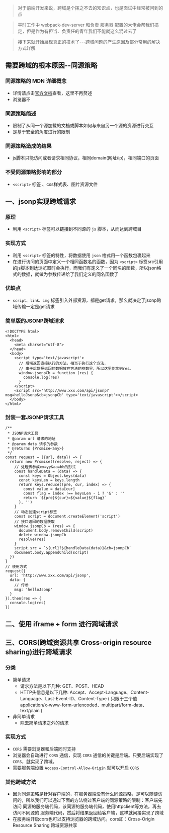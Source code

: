> 对于前端开发来说，跨域是个挥之不去的知识点，也是面试中经常被问到的点

> 平时工作中 webpack-dev-server 和负责 服务器 配置的大佬会帮我们搞定，但是作为有担当、负责任的青年我们不能就这么混过去了

> 接下来就开始展现真正的技术了---跨域问题的产生原因及部分常用的解决方式详解

## 需要跨域的根本原因--同源策略
### 同源策略的 MDN 详细概念
* 详情请点击[官方文档](https://developer.mozilla.org/zh-CN/docs/Web/Security/Same-origin_policy)查看，这里不再赘述
* 浏览器不

### 同源策略简述
* 限制了从同一个源加载的文档或脚本如何与来自另一个源的资源进行交互
* 是基于安全的角度进行的限制

### 同源策略造成的结果
* js脚本只能访问或者请求相同协议，相同domain(网址/ip)，相同端口的页面

### 不受同源策略影响的部分
* `<script>` 标签 、css样式表、图片资源文件
 
## 一、jsonp实现跨域请求
### 原理
* 利用 `<script>` 标签可以链接到不同源的 `js` 脚本，从而达到跨域目

### 实现方式
* 利用 `<script>` 标签的特性，将数据使用 `json` 格式用一个函数包裹起来
* 在进行访问的页面中定义一个相同函数名的函数，因为 `<script>` 标签src引用的js脚本到达浏览器时会执行，而我们有定义了一个同名的函数，所以json格式的数据，就做为参数传递给了我们定义的同名函数了

### 优缺点
* `script、link、img` 标签引入外部资源，都是get请求，那么就决定了jsonp跨域传输一定是get请求

### 简单版的JSONP跨域请求

```
<!DOCTYPE html>
<html>
  <head>
    <meta charset="utf-8">
  </head>
  <body>
    <script type='text/javascript'>
      // 后端返回直接执行的方法，相当于执行这个方法，
      // 由于后端把返回的数据放在方法的参数里，所以这里能拿到res。
      window.jsonpCb = function (res) {
        console.log(res)
      }
    </script>
    <script src='http://www.xxx.com/api/jsonp?msg=helloJsonp&cb=jsonpCb' type='text/javascript'></script>
  </body>
</html>
```

### 封装一套JSONP请求工具

```
/**
 * JSONP请求工具
 * @param url 请求的地址
 * @param data 请求的参数
 * @returns {Promise<any>}
 */
const request = ({url, data}) => {
  return new Promise((resolve, reject) => {
    // 处理传参成xx=yy&aa=bb的形式
    const handleData = (data) => {
      const keys = Object.keys(data)
      const keysLen = keys.length
      return keys.reduce((pre, cur, index) => {
        const value = data[cur]
        const flag = index !== keysLen - 1 ? '&' : ''
        return `${pre}${cur}=${value}${flag}`
      }, '')
    }
    // 动态创建script标签
    const script = document.createElement('script')
    // 接口返回的数据获取
    window.jsonpCb = (res) => {
      document.body.removeChild(script)
      delete window.jsonpCb
      resolve(res)
    }
    script.src = `${url}?${handleData(data)}&cb=jsonpCb`
    document.body.appendChild(script)
  })
}
// 使用方式
request({
  url: 'http://www.xxx.com/api/jsonp',
  data: {
    // 传参
    msg: 'helloJsonp'
  }
}).then(res => {
  console.log(res)
})
```

## 二、使用 iframe + form 进行跨域请求

## 三、CORS(跨域资源共享 Cross-origin resource sharing)进行跨域请求
### 分类
* 简单请求
	* 请求方法是以下几种: GET、POST、HEAD
	* HTTP头信息是以下几种: Accept、Accept-Language、Content-Language、Last-Event-ID、Content-Type ( 只限于三个值application/x-www-form-urlencoded、multipart/form-data、text/plain )
* 非简单请求
	* 除去简单请求之外的请求

### 实现方式
* `CORS` 需要浏览器和后端同时支持
* 浏览器会自动进行 `CORS` 通信，实现 `CORS` 通信的关键是后端。只要后端实现了 `CORS`，就实现了跨域。
* 需要服务端设置 `Access-Control-Allow-Origin` 就可以开启 `CORS`

### 其他跨域方法
* 因为同源策略是针对客户端的，在服务器端没有什么同源策略，是可以随便访问的，所以我们可以通过下面的方法绕过客户端的同源策略的限制：客户端先访问 同源的服务端代码，该同源的服务端代码，使用httpclient等方法，再去访问不同源的 服务端代码，然后将结果返回给客户端，这样就间接实现了跨域
* 在服务端开启cors也可以支持浏览器的跨域访问。cors即：Cross-Origin Resource Sharing 跨域资源共享